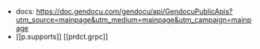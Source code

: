 
- docs:  https://doc.gendocu.com/gendocu/api/GendocuPublicApis?utm_source=mainpage&utm_medium=mainpage&utm_campaign=mainpage
- [[p.supports]] [[prdct.grpc]]
